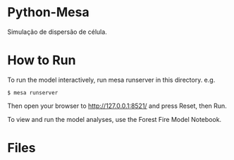# Python-Mesa
Simulação de dispersão de célula.

# How to Run
To run the model interactively, run mesa runserver in this directory. e.g.

    $ mesa runserver
Then open your browser to http://127.0.0.1:8521/ and press Reset, then Run.

To view and run the model analyses, use the Forest Fire Model Notebook.

# Files
